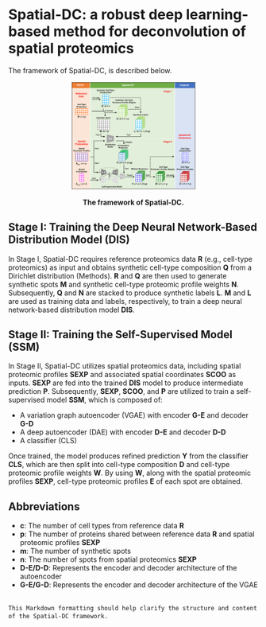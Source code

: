 # Spatial-DC: a robust deep learning-based method for deconvolution of spatial proteomics

The framework of Spatial-DC, is described below.

<p align="center">
  <img width="50%" src=framework.jpg>
</p>

<p align="center"><strong>The framework of Spatial-DC. </strong></p>


## Stage I: Training the Deep Neural Network-Based Distribution Model (DIS)

In Stage I, Spatial-DC requires reference proteomics data **R** (e.g., cell-type proteomics) as input and obtains synthetic cell-type composition **Q** from a Dirichlet distribution (Methods). **R** and **Q** are then used to generate synthetic spots **M** and synthetic cell-type proteomic profile weights **N**. Subsequently, **Q** and **N** are stacked to produce synthetic labels **L**. **M** and **L** are used as training data and labels, respectively, to train a deep neural network-based distribution model **DIS**.

## Stage II: Training the Self-Supervised Model (SSM)

In Stage II, Spatial-DC utilizes spatial proteomics data, including spatial proteomic profiles **SEXP** and associated spatial coordinates **SCOO** as inputs. **SEXP** are fed into the trained **DIS** model to produce intermediate prediction **P**. Subsequently, **SEXP**, **SCOO**, and **P** are utilized to train a self-supervised model **SSM**, which is composed of:

- A variation graph autoencoder (VGAE) with encoder **G-E** and decoder **G-D**
- A deep autoencoder (DAE) with encoder **D-E** and decoder **D-D**
- A classifier (CLS)

Once trained, the model produces refined prediction **Y** from the classifier **CLS**, which are then split into cell-type composition **D** and cell-type proteomic profile weights **W**. By using **W**, along with the spatial proteomic profiles **SEXP**, cell-type proteomic profiles **E** of each spot are obtained.

## Abbreviations

- **c**: The number of cell types from reference data **R**
- **p**: The number of proteins shared between reference data **R** and spatial proteomic profiles **SEXP**
- **m**: The number of synthetic spots
- **n**: The number of spots from spatial proteomics **SEXP**
- **D-E/D-D**: Represents the encoder and decoder architecture of the autoencoder
- **G-E/G-D**: Represents the encoder and decoder architecture of the VGAE
```

This Markdown formatting should help clarify the structure and content of the Spatial-DC framework.
